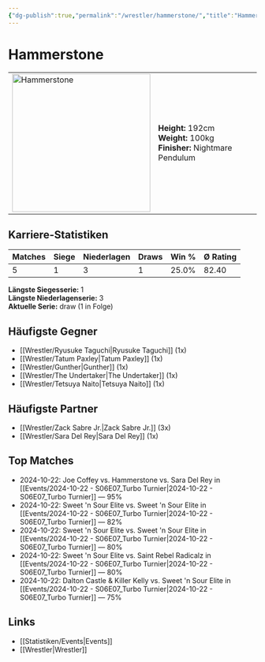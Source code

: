 ```yaml
---
{"dg-publish":true,"permalink":"/wrestler/hammerstone/","title":"Hammerstone","tags":["wrestler"],"noteIcon":""}
---
```



# Hammerstone

<table>
        <tr>
        <td><img src="https://github.com/CptSpaulding1980/choke-slam-wrestling/releases/download/images/Hammerstone.png" width="280" alt="Hammerstone"></td>
        <td>
        <b>Height:</b> 192cm<br>
        <b>Weight:</b> 100kg<br>
        <b>Finisher:</b> Nightmare Pendulum<br>
        </td>
        </tr>
        </table>
        
## Karriere-Statistiken

| Matches | Siege | Niederlagen | Draws | Win % | Ø Rating |
|---------|-------|-------------|-------|-------|-----------|
| 5 | 1 | 3 | 1 | 25.0% | 82.40 |

**Längste Siegesserie:** 1<br>**Längste Niederlagenserie:** 3<br>**Aktuelle Serie:** draw (1 in Folge)


## Häufigste Gegner
- [[Wrestler/Ryusuke Taguchi\|Ryusuke Taguchi]] (1x)
- [[Wrestler/Tatum Paxley\|Tatum Paxley]] (1x)
- [[Wrestler/Gunther\|Gunther]] (1x)
- [[Wrestler/The Undertaker\|The Undertaker]] (1x)
- [[Wrestler/Tetsuya Naito\|Tetsuya Naito]] (1x)

## Häufigste Partner
- [[Wrestler/Zack Sabre Jr.\|Zack Sabre Jr.]] (3x)
- [[Wrestler/Sara Del Rey\|Sara Del Rey]] (1x)

## Top Matches
- 2024-10-22: Joe Coffey vs. Hammerstone vs. Sara Del Rey in [[Events/2024-10-22 - S06E07_Turbo Turnier\|2024-10-22 - S06E07_Turbo Turnier]] — 95%
- 2024-10-22: Sweet 'n Sour Elite vs. Sweet 'n Sour Elite in [[Events/2024-10-22 - S06E07_Turbo Turnier\|2024-10-22 - S06E07_Turbo Turnier]] — 82%
- 2024-10-22: Sweet 'n Sour Elite vs. Sweet 'n Sour Elite in [[Events/2024-10-22 - S06E07_Turbo Turnier\|2024-10-22 - S06E07_Turbo Turnier]] — 80%
- 2024-10-22: Sweet 'n Sour Elite vs. Saint Rebel Radicalz in [[Events/2024-10-22 - S06E07_Turbo Turnier\|2024-10-22 - S06E07_Turbo Turnier]] — 80%
- 2024-10-22: Dalton Castle & Killer Kelly vs. Sweet 'n Sour Elite in [[Events/2024-10-22 - S06E07_Turbo Turnier\|2024-10-22 - S06E07_Turbo Turnier]] — 75%

## Links
- [[Statistiken/Events\|Events]]
- [[Wrestler\|Wrestler]]
